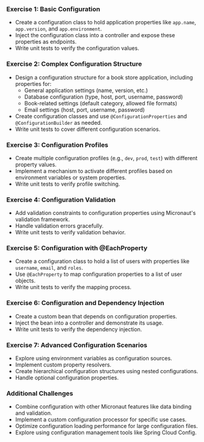 ### Exercise 1: Basic Configuration

- Create a configuration class to hold application properties like `app.name`, `app.version`, and `app.environment`.
- Inject the configuration class into a controller and expose these properties as endpoints.
- Write unit tests to verify the configuration values.

### Exercise 2: Complex Configuration Structure

- Design a configuration structure for a book store application, including properties for:
    - General application settings (name, version, etc.)
    - Database configuration (type, host, port, username, password)
    - Book-related settings (default category, allowed file formats)
    - Email settings (host, port, username, password)
- Create configuration classes and use `@ConfigurationProperties` and `@ConfigurationBuilder` as needed.
- Write unit tests to cover different configuration scenarios.

### Exercise 3: Configuration Profiles

- Create multiple configuration profiles (e.g., `dev`, `prod`, `test`) with different property values.
- Implement a mechanism to activate different profiles based on environment variables or system properties.
- Write unit tests to verify profile switching.

### Exercise 4: Configuration Validation

- Add validation constraints to configuration properties using Micronaut's validation framework.
- Handle validation errors gracefully.
- Write unit tests to verify validation behavior.

### Exercise 5: Configuration with @EachProperty

- Create a configuration class to hold a list of users with properties like `username`, `email`, and `roles`.
- Use `@EachProperty` to map configuration properties to a list of user objects.
- Write unit tests to verify the mapping process.

### Exercise 6: Configuration and Dependency Injection

- Create a custom bean that depends on configuration properties.
- Inject the bean into a controller and demonstrate its usage.
- Write unit tests to verify the dependency injection.

### Exercise 7: Advanced Configuration Scenarios

- Explore using environment variables as configuration sources.
- Implement custom property resolvers.
- Create hierarchical configuration structures using nested configurations.
- Handle optional configuration properties.

### Additional Challenges

- Combine configuration with other Micronaut features like data binding and validation.
- Implement a custom configuration processor for specific use cases.
- Optimize configuration loading performance for large configuration files.
- Explore using configuration management tools like Spring Cloud Config.